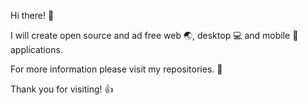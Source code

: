 Hi there! 👋

I will create open source and ad free web 🌏, desktop 💻 and mobile 📱 applications. 

For more information please visit my repositories. 👀 

Thank you for visiting! 👍
